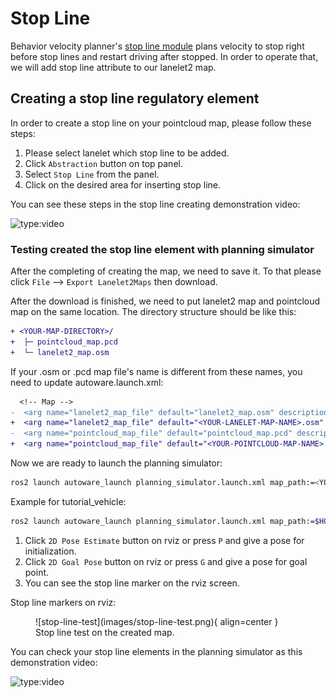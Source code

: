# Stop Line

Behavior velocity planner's [stop line module](https://autowarefoundation.github.io/autoware.universe/v1.0/planning/behavior_velocity_stop_line_module/) plans velocity
to stop right before stop lines and restart driving after stopped.
In order to operate that, we will add stop line attribute to our lanelet2 map.

## Creating a stop line regulatory element

In order to create a stop line on your pointcloud map, please follow these steps:

1. Please select lanelet which stop line to be added.
2. Click `Abstraction` button on top panel.
3. Select `Stop Line` from the panel.
4. Click on the desired area for inserting stop line.

You can see these steps in the stop line creating demonstration video:

![type:video](https://youtube.com/embed/cgTSA50Yfyo)

### Testing created the stop line element with planning simulator

After the completing of creating the map, we need to save it.
To that please click `File` --> `Export Lanelet2Maps` then download.

After the download is finished,
we need to put lanelet2 map and pointcloud map on the same location.
The directory structure should be like this:

```diff
+ <YOUR-MAP-DIRECTORY>/
+  ├─ pointcloud_map.pcd
+  └─ lanelet2_map.osm
```

If your .osm or .pcd map file's name is different from these names,
you need to update autoware.launch.xml:

```diff
  <!-- Map -->
-  <arg name="lanelet2_map_file" default="lanelet2_map.osm" description="lanelet2 map file name"/>
+  <arg name="lanelet2_map_file" default="<YOUR-LANELET-MAP-NAME>.osm" description="lanelet2 map file name"/>
-  <arg name="pointcloud_map_file" default="pointcloud_map.pcd" description="pointcloud map file name"/>
+  <arg name="pointcloud_map_file" default="<YOUR-POINTCLOUD-MAP-NAME>.pcd" description="pointcloud map file name"/>
```

Now we are ready to launch the planning simulator:

```bash
ros2 launch autoware_launch planning_simulator.launch.xml map_path:=<YOUR-MAP-FOLDER-DIR> vehicle_model:=<YOUR-VEHICLE-MODEL> sensor_model:=<YOUR-SENSOR-KIT>
```

Example for tutorial_vehicle:

```bash
ros2 launch autoware_launch planning_simulator.launch.xml map_path:=$HOME/Files/autoware_map/tutorial_map/ vehicle_model:=tutorial_vehicle sensor_model:=tutorial_vehicle_sensor_kit vehicle_id:=tutorial_vehicle
```

1. Click `2D Pose Estimate` button on rviz or press `P` and give a pose for initialization.
2. Click `2D Goal Pose` button on rviz or press `G` and give a pose for goal point.
3. You can see the stop line marker on the rviz screen.

Stop line markers on rviz:

<figure markdown>
  ![stop-line-test](images/stop-line-test.png){ align=center }
  <figcaption>
    Stop line test on the created map.
  </figcaption>
</figure>

You can check your stop line elements in the planning simulator as this demonstration video:

![type:video](https://youtube.com/embed/cAQ_ulo7LHo)
